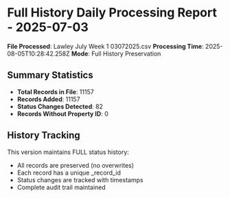 # Full History Daily Processing Report - 2025-07-03

**File Processed**: Lawley July Week 1 03072025.csv
**Processing Time**: 2025-08-05T10:28:42.258Z
**Mode**: Full History Preservation

## Summary Statistics

- **Total Records in File**: 11157
- **Records Added**: 11157
- **Status Changes Detected**: 82
- **Records Without Property ID**: 0

## History Tracking

This version maintains FULL status history:
- All records are preserved (no overwrites)
- Each record has a unique _record_id
- Status changes are tracked with timestamps
- Complete audit trail maintained
